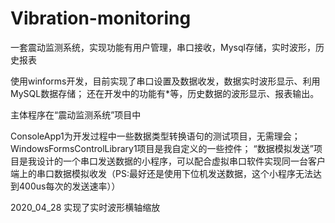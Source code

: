 # Vibration-monitoring
一套震动监测系统，实现功能有用户管理，串口接收，Mysql存储，实时波形，历史报表

使用winforms开发，目前实现了串口设置及数据收发，数据实时波形显示、利用MySQL数据存储；
还在开发中的功能有*等，历史数据的波形显示、报表输出。

主体程序在“震动监测系统”项目中

ConsoleApp1为开发过程中一些数据类型转换语句的测试项目，无需理会；
WindowsFormsControlLibrary1项目是我自定义的一些控件；
“数据模拟发送”项目是我设计的一个串口发送数据的小程序，可以配合虚拟串口软件实现同一台客户端上的串口数据模拟收发（PS:最好还是使用下位机发送数据，这个小程序无法达到400us每次的发送速率））


2020_04_28
实现了实时波形横轴缩放

